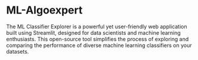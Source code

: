 # ML-Algoexpert
The ML Classifier Explorer is a powerful yet user-friendly web application built using Streamlit, designed for data scientists and machine learning enthusiasts. This open-source tool simplifies the process of exploring and comparing the performance of diverse machine learning classifiers on your datasets.
